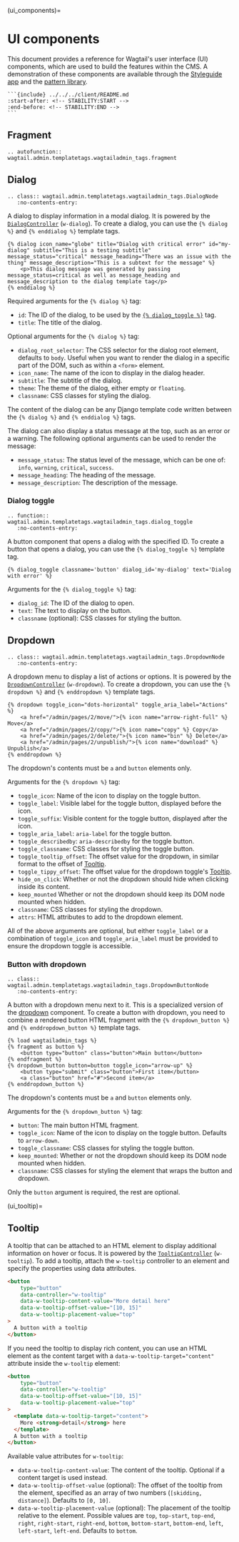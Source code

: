(ui_components)=

# UI components

This document provides a reference for Wagtail's user interface (UI) components, which are used to build the features within the CMS. A demonstration of these components are available through the [Styleguide app](styleguide) and the [pattern library](pattern_library).

````{note}
```{include} ../../../client/README.md
:start-after: <!-- STABILITY:START -->
:end-before: <!-- STABILITY:END -->
```
````

## Fragment

```{eval-rst}
.. autofunction:: wagtail.admin.templatetags.wagtailadmin_tags.fragment
```

## Dialog

```{eval-rst}
.. class:: wagtail.admin.templatetags.wagtailadmin_tags.DialogNode
   :no-contents-entry:
```

A dialog to display information in a modal dialog. It is powered by the [`DialogController`](controller:DialogController) (`w-dialog`). To create a dialog, you can use the `{% dialog %}` and `{% enddialog %}` template tags.

```html+django
{% dialog icon_name="globe" title="Dialog with critical error" id="my-dialog" subtitle="This is a testing subtitle" message_status="critical" message_heading="There was an issue with the thing" message_description="This is a subtext for the message" %}
    <p>This dialog message was generated by passing message_status=critical as well as message_heading and message_description to the dialog template tag</p>
{% enddialog %}
```

Required arguments for the `{% dialog %}` tag:

- `id`: The ID of the dialog, to be used by the [`{% dialog_toggle %}`](dialog_toggle) tag.
- `title`: The title of the dialog.

Optional arguments for the `{% dialog %}` tag:

- `dialog_root_selector`: The CSS selector for the dialog root element, defaults to `body`. Useful when you want to render the dialog in a specific part of the DOM, such as within a `<form>` element.
- `icon_name`: The name of the icon to display in the dialog header.
- `subtitle`: The subtitle of the dialog.
- `theme`: The theme of the dialog, either empty or `floating`.
- `classname`: CSS classes for styling the dialog.

The content of the dialog can be any Django template code written between the `{% dialog %}` and `{% enddialog %}` tags.

The dialog can also display a status message at the top, such as an error or a warning. The following optional arguments can be used to render the message:

- `message_status`: The status level of the message, which can be one of: `info`, `warning`, `critical`, `success`.
- `message_heading`: The heading of the message.
- `message_description`: The description of the message.

### Dialog toggle

```{eval-rst}
.. function:: wagtail.admin.templatetags.wagtailadmin_tags.dialog_toggle
   :no-contents-entry:
```

A button component that opens a dialog with the specified ID. To create a button that opens a dialog, you can use the `{% dialog_toggle %}` template tag.

```html+django
{% dialog_toggle classname='button' dialog_id='my-dialog' text='Dialog with error' %}
```

Arguments for the `{% dialog_toggle %}` tag:

- `dialog_id`: The ID of the dialog to open.
- `text`: The text to display on the button.
- `classname` (optional): CSS classes for styling the button.

## Dropdown

```{eval-rst}
.. class:: wagtail.admin.templatetags.wagtailadmin_tags.DropdownNode
   :no-contents-entry:
```

A dropdown menu to display a list of actions or options. It is powered by the [`DropdownController`](controller:DropdownController) (`w-dropdown`). To create a dropdown, you can use the `{% dropdown %}` and `{% enddropdown %}` template tags.

```html+django
{% dropdown toggle_icon="dots-horizontal" toggle_aria_label="Actions" %}
    <a href="/admin/pages/2/move/">{% icon name="arrow-right-full" %} Move</a>
    <a href="/admin/pages/2/copy/">{% icon name="copy" %} Copy</a>
    <a href="/admin/pages/2/delete/">{% icon name="bin" %} Delete</a>
    <a href="/admin/pages/2/unpublish/">{% icon name="download" %} Unpublish</a>
{% enddropdown %}
```

The dropdown's contents must be `a` and `button` elements only.

Arguments for the `{% dropdown %}` tag:

- `toggle_icon`: Name of the icon to display on the toggle button.
- `toggle_label`: Visible label for the toggle button, displayed before the icon.
- `toggle_suffix`: Visible content for the toggle button, displayed after the icon.
- `toggle_aria_label`: `aria-label` for the toggle button.
- `toggle_describedby`: `aria-describedby` for the toggle button.
- `toggle_classname`: CSS classes for styling the toggle button.
- `toggle_tooltip_offset`: The offset value for the dropdown, in similar format to the offset of [Tooltip](ui_tooltip).
- `toggle_tippy_offset`: The offset value for the dropdown toggle's [Tooltip](ui_tooltip).
- `hide_on_click`: Whether or not the dropdown should hide when clicking inside its content.
- `keep_mounted` Whether or not the dropdown should keep its DOM node mounted when hidden.
- `classname`: CSS classes for styling the dropdown.
- `attrs`: HTML attributes to add to the dropdown element.

All of the above arguments are optional, but either `toggle_label` or a combination of `toggle_icon` and `toggle_aria_label` must be provided to ensure the dropdown toggle is accessible.

### Button with dropdown

```{eval-rst}
.. class:: wagtail.admin.templatetags.wagtailadmin_tags.DropdownButtonNode
   :no-contents-entry:
```

A button with a dropdown menu next to it. This is a specialized version of the [dropdown](DropdownNode) component. To create a button with dropdown, you need to combine a rendered button HTML fragment with the `{% dropdown_button %}` and `{% enddropdown_button %}` template tags.

```html+django
{% load wagtailadmin_tags %}
{% fragment as button %}
    <button type="button" class="button">Main button</button>
{% endfragment %}
{% dropdown_button button=button toggle_icon="arrow-up" %}
    <button type="submit" class="button">First item</button>
    <a class="button" href="#">Second item</a>
{% enddropdown_button %}
```

The dropdown's contents must be `a` and `button` elements only.

Arguments for the `{% dropdown_button %}` tag:

- `button`: The main button HTML fragment.
- `toggle_icon`: Name of the icon to display on the toggle button. Defaults to `arrow-down`.
- `toggle_classname`: CSS classes for styling the toggle button.
- `keep_mounted`: Whether or not the dropdown should keep its DOM node mounted when hidden.
- `classname`: CSS classes for styling the element that wraps the button and dropdown.

Only the `button` argument is required, the rest are optional.

(ui_tooltip)=

## Tooltip

A tooltip that can be attached to an HTML element to display additional information on hover or focus. It is powered by the [`TooltipController`](controller:TooltipController) (`w-tooltip`). To add a tooltip, attach the `w-tooltip` controller to an element and specify the properties using data attributes.

```html
<button
    type="button"
    data-controller="w-tooltip"
    data-w-tooltip-content-value="More detail here"
    data-w-tooltip-offset-value="[10, 15]"
    data-w-tooltip-placement-value="top"
>
  A button with a tooltip
</button>
```

If you need the tooltip to display rich content, you can use an HTML element as the content target with a `data-w-tooltip-target="content"` attribute inside the `w-tooltip` element:

```html
<button
    type="button"
    data-controller="w-tooltip"
    data-w-tooltip-offset-value="[10, 15]"
    data-w-tooltip-placement-value="top"
>
  <template data-w-tooltip-target="content">
    More <strong>detail</strong> here
  </template>
  A button with a tooltip
</button>
```

Available value attributes for `w-tooltip`:

- `data-w-tooltip-content-value`: The content of the tooltip. Optional if a content target is used instead.
- `data-w-tooltip-offset-value` (optional): The offset of the tooltip from the element, specified as an array of two numbers (`[skidding, distance]`). Defaults to `[0, 10]`.
- `data-w-tooltip-placement-value` (optional): The placement of the tooltip relative to the element. Possible values are `top`, `top-start`, `top-end`, `right`, `right-start`, `right-end`, `bottom`, `bottom-start`, `bottom-end`, `left`, `left-start`, `left-end`. Defaults to `bottom`.
